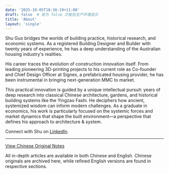 ```yaml
---
date: '2025-10-05T18:38:19+11:00'
draft: false  # 改为 false 才能在生产环境显示
title: 'About'
layout: 'single'
---
```


Shu Guo bridges the worlds of building practice, historical research, and 
economic systems. As a registered Building Designer and Builder with 
twenty years of experience, he has a deep understanding of the Australian 
housing industry's realities.

His career traces the evolution of construction innovation itself. From 
leading pioneering 3D-printing projects to his current role as Co-founder 
and Chief Design Officer at Signex, a prefabricated housing provider, he 
has been instrumental in bringing next-generation MMC to market.

This practical innovation is guided by a unique intellectual pursuit: 
years of deep research into classical Chinese architecture, gardens, and 
historical building systems like the Yingzao Fashi. He deciphers how 
ancient, systemized wisdom can inform modern challenges. As a graduate in 
economics, his work is particularly focused on the systemic forces and 
market dynamics that shape the built environment—a perspective that 
defines his approach to architecture & system.

Connect with Shu on [LinkedIn](https://linkedin.com/in/shu-guo-80b69634).

---

[View Chinese Original Notes](/notes-in-chinese/)

All in-depth articles are available in both Chinese and English. Chinese 
originals are archived here, while refined English versions are found in 
respective sections.
